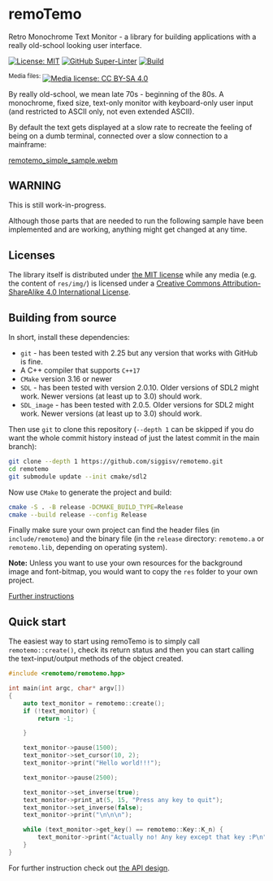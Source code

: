 # remoTemo
Retro Monochrome Text Monitor - a library for building applications with a
really old-school looking user interface.

[![License: MIT](https://img.shields.io/badge/License-MIT-green.svg)][mit]
[![GitHub Super-Linter](https://github.com/siggisv/remotemo/actions/workflows/super-linter.yml/badge.svg?branch=main)](https://github.com/siggisv/remotemo/actions/workflows/super-linter.yml)
[![Build](https://github.com/siggisv/remotemo/actions/workflows/cmake.yml/badge.svg?branch=main)](https://github.com/siggisv/remotemo/actions/workflows/cmake.yml)

<sup>Media files:</sup>
[![Media license: CC BY-SA 4.0][cc-by-sa-shield]][cc-by-sa]

By really old-school, we mean late 70s - beginning of the 80s. A monochrome,
fixed size, text-only monitor with keyboard-only user input (and restricted to
ASCII only, not even extended ASCII).

By default the text gets displayed at a slow rate to recreate the feeling of
being on a dumb terminal, connected over a slow connection to a mainframe:

[remotemo_simple_sample.webm](https://github.com/siggisv/remotemo/assets/5704941/3d65cdda-461b-4b3f-99c6-a28896c4f669)

## WARNING
This is still work-in-progress.

Although those parts that are needed to run the following sample have been
implemented and are working, anything might get changed at any time.

## Licenses

The library itself is distributed under [the MIT license][mit] while any media
(e.g. the content of `res/img/`) is licensed under a
[Creative Commons Attribution-ShareAlike 4.0 International License][cc-by-sa].

## Building from source

In short, install these dependencies:

- `git` - has been tested with 2.25 but any version that works with GitHub is
  fine.
- A C++ compiler that supports `C++17`
- `CMake` version 3.16 or newer
- `SDL` - has been tested with version 2.0.10. Older versions of SDL2 might
  work. Newer versions (at least up to 3.0) should work.
- `SDL_image` - has been tested with 2.0.5. Older versions for SDL2 might
  work. Newer versions (at least up to 3.0) should work.

Then use `git` to clone this repository (`--depth 1` can be skipped if you do
want the whole commit history instead of just the latest commit in the main
branch):

```sh
git clone --depth 1 https://github.com/siggisv/remotemo.git
cd remotemo
git submodule update --init cmake/sdl2
```

Now use `CMake` to generate the project and build:

```sh
cmake -S . -B release -DCMAKE_BUILD_TYPE=Release
cmake --build release --config Release
```

Finally make sure your own project can find the header files (in
`include/remotemo`) and the binary file (in the `release` directory:
`remotemo.a` or `remotemo.lib`, depending on operating system).

**Note:**
Unless you want to use your own resources for the background image and
font-bitmap, you would want to copy the `res` folder to your own project.

[Further instructions](docs/compiling.md)

## Quick start

The easiest way to start using remoTemo is to simply call
`remotemo::create()`, check its return status and then you can start
calling the text-input/output methods of the object created.

```cpp
#include <remotemo/remotemo.hpp>

int main(int argc, char* argv[])
{
    auto text_monitor = remotemo::create();
    if (!text_monitor) {
        return -1;

    }

    text_monitor->pause(1500);
    text_monitor->set_cursor(10, 2);
    text_monitor->print("Hello world!!!");

    text_monitor->pause(2500);

    text_monitor->set_inverse(true);
    text_monitor->print_at(5, 15, "Press any key to quit");
    text_monitor->set_inverse(false);
    text_monitor->print("\n\n\n");

    while (text_monitor->get_key() == remotemo::Key::K_n) {
        text_monitor->print("Actually no! Any key except that key :P\n");
    }
}
```

For further instruction check out [the API design](docs/API_design.md).

[mit]: https://opensource.org/licenses/MIT
[cc-by-sa]: http://creativecommons.org/licenses/by-sa/4.0/
[cc-by-sa-shield]: https://img.shields.io/badge/License-CC%20BY--SA%204.0-lightgrey.svg

